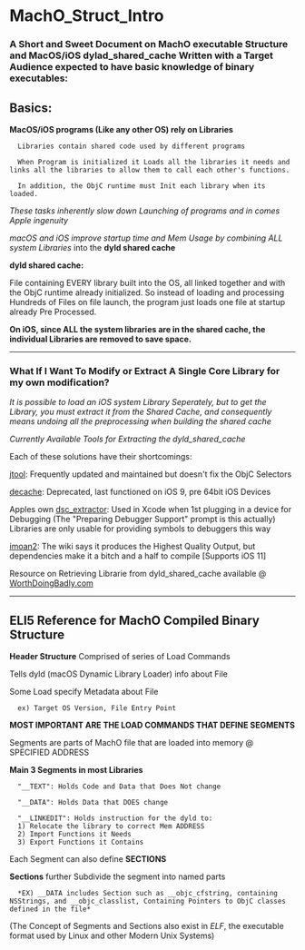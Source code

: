 # MachO_Struct_Intro #
### A Short and Sweet Document on MachO executable Structure and MacOS/iOS dylad_shared_cache Written with a Target Audience expected to have basic knowledge of binary executables:

## Basics:

**MacOS/iOS programs (Like any other OS) rely on Libraries**

      Libraries contain shared code used by different programs

      When Program is initialized it Loads all the libraries it needs and links all the libraries to allow them to call each other's functions.

      In addition, the ObjC runtime must Init each library when its loaded.

*These tasks inherently slow down Launching of programs and in comes Apple ingenuity*

*macOS and iOS improve startup time and Mem Usage by combining ALL system Libraries*
into the **dyld shared cache**

**dyld shared cache:** 

File containing EVERY library built into the OS, all linked together and with the ObjC runtime already initialized. So instead of loading and processing Hundreds of Files on file launch, the program just loads one file at startup already Pre Processed.

**On iOS, since ALL the system libraries are in the shared cache, the individual Libraries
are removed to save space.**

---
### What If I Want To Modify or Extract A Single Core Library for my own modification?

*It is possible to load an iOS system Library Seperately, but to get the Library, you must
extract it from the Shared Cache, and consequently means undoing all the preprocessing when 
building the shared cache*

*Currently Available Tools for Extracting the dyld_shared_cache*

Each of these solutions have their shortcomings:

[jtool](http://www.newosxbook.com/tools/jtool.html): Frequently updated and maintained but doesn't fix the ObjC Selectors

[decache](https://github.com/phoenix3200/decache): Deprecated, last functioned on iOS 9, pre 64bit iOS Devices

Apples own [dsc_extractor](https://opensource.apple.com/source/dyld/dyld-519.2.2/launch-cache/dsc_extractor.cpp.auto.html): Used in Xcode when 1st plugging in a device for Debugging
(The "Preparing Debugger Support" prompt is this actually) Libraries are only usable for providing symbols to debuggers this way

[imoan2](https://github.com/comex/imaon2): The wiki says it produces the Highest Quality Output, but dependencies make it a bitch and a half to compile [Supports iOS 11]

Resource on Retrieving Librarie from dyld_shared_cache available @ [WorthDoingBadly.com](https://worthdoingbadly.com/dscextract/)

---
## ELI5 Reference for MachO Compiled Binary Structure

**Header Structure**
Comprised of series of Load Commands

Tells dyld (macOS Dynamic Library Loader) info about File

Some Load specify Metadata about File

      ex) Target OS Version, File Entry Point

**MOST IMPORTANT ARE THE LOAD COMMANDS THAT DEFINE SEGMENTS**

Segments are parts of MachO file that are loaded into memory @ SPECIFIED ADDRESS

**Main 3 Segments in most Libraries**

      "__TEXT": Holds Code and Data that Does Not change 

      "__DATA": Holds Data that DOES change 

      "__LINKEDIT": Holds instruction for the dyld to:
      1) Relocate the library to correct Mem ADDRESS
      2) Import Functions it Needs
      3) Export Functions it Contains
      
Each Segment can also define **SECTIONS**

**Sections** further Subdivide the segment into named parts

      *EX) __DATA includes Section such as __objc_cfstring, containing NSStrings, and __objc_classlist, Containing Pointers to ObjC classes defined in the file*

(The Concept of Segments and Sections also exist in *ELF*, the executable format used by Linux and other Modern Unix Systems)

